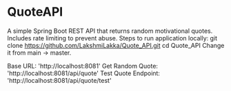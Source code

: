 # QuoteAPI
A simple Spring Boot REST API that returns random motivational quotes.  
Includes rate limiting to prevent abuse.
Steps to run application locally:
git clone https://github.com/LakshmiLakka/Quote_API.git
cd Quote_API
Change it from main → master.

Base URL: 'http://localhost:8081'
Get Random Quote: 'http://localhost:8081/api/quote'
Test Quote Endpoint: 'http://localhost:8081/api/quote/test'
